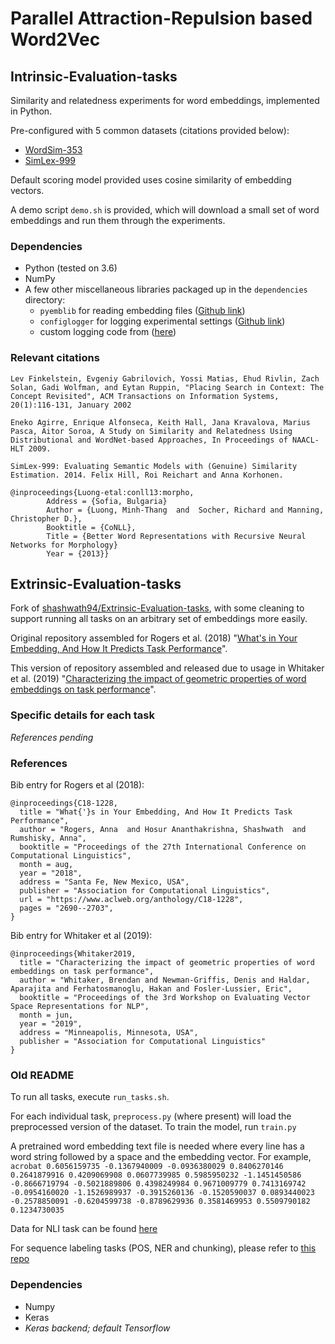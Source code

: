 # Parallel Attraction-Repulsion based Word2Vec


## Intrinsic-Evaluation-tasks

Similarity and relatedness experiments for word embeddings, implemented in Python.

Pre-configured with 5 common datasets (citations provided below):

- [WordSim-353](http://www.cs.technion.ac.il/~gabr/resources/data/wordsim353/)
- [SimLex-999](https://fh295.github.io/simlex.html)

Default scoring model provided uses cosine similarity of embedding vectors.

A demo script `demo.sh` is provided, which will download a small set of word embeddings and run them through the experiments.

### Dependencies

- Python (tested on 3.6)
- NumPy
- A few other miscellaneous libraries packaged up in the `dependencies` directory:
  + `pyemblib` for reading embedding files ([Github link](https://github.com/drgriffis/pyemblib))
  + `configlogger` for logging experimental settings ([Github link](https://github.com/drgriffis/configlogger))
  + custom logging code from ([here](https://github.com/drgriffis/miscutils))

### Relevant citations

```
Lev Finkelstein, Evgeniy Gabrilovich, Yossi Matias, Ehud Rivlin, Zach Solan, Gadi Wolfman, and Eytan Ruppin, "Placing Search in Context: The Concept Revisited", ACM Transactions on Information Systems, 20(1):116-131, January 2002

Eneko Agirre, Enrique Alfonseca, Keith Hall, Jana Kravalova, Marius Pasca, Aitor Soroa, A Study on Similarity and Relatedness Using Distributional and WordNet-based Approaches, In Proceedings of NAACL-HLT 2009.

SimLex-999: Evaluating Semantic Models with (Genuine) Similarity Estimation. 2014. Felix Hill, Roi Reichart and Anna Korhonen.

@inproceedings{Luong-etal:conll13:morpho,
        Address = {Sofia, Bulgaria}
        Author = {Luong, Minh-Thang  and  Socher, Richard and Manning, Christopher D.},
        Booktitle = {CoNLL},
        Title = {Better Word Representations with Recursive Neural Networks for Morphology}
        Year = {2013}}
```


## Extrinsic-Evaluation-tasks

Fork of [shashwath94/Extrinsic-Evaluation-tasks](https://github.com/shashwath94/Extrinsic-Evaluation-tasks), with some cleaning to support running all tasks on an arbitrary set of embeddings more easily.

Original repository assembled for Rogers et al. (2018) "[What's in Your Embedding, And How It Predicts Task Performance](http://aclweb.org/anthology/C18-1228)".

This version of repository assembled and released due to usage in Whitaker et al. (2019) "[Characterizing the impact of geometric properties of word embeddings on task performance](https://arxiv.org/abs/1904.04866)".

### Specific details for each task

_References pending_

### References

Bib entry for Rogers et al (2018):
```
@inproceedings{C18-1228,
  title = "What{'}s in Your Embedding, And How It Predicts Task Performance",
  author = "Rogers, Anna  and Hosur Ananthakrishna, Shashwath  and Rumshisky, Anna",
  booktitle = "Proceedings of the 27th International Conference on Computational Linguistics",
  month = aug,
  year = "2018",
  address = "Santa Fe, New Mexico, USA",
  publisher = "Association for Computational Linguistics",
  url = "https://www.aclweb.org/anthology/C18-1228",
  pages = "2690--2703",
}
```

Bib entry for Whitaker et al (2019):
```
@inproceedings{Whitaker2019,
  title = "Characterizing the impact of geometric properties of word embeddings on task performance",
  author = "Whitaker, Brendan and Newman-Griffis, Denis and Haldar, Aparajita and Ferhatosmanoglu, Hakan and Fosler-Lussier, Eric",
  booktitle = "Proceedings of the 3rd Workshop on Evaluating Vector Space Representations for NLP",
  month = jun,
  year = "2019",
  address = "Minneapolis, Minnesota, USA",
  publisher = "Association for Computational Linguistics"
}
```

### Old README

To run all tasks, execute `run_tasks.sh`.

For each individual task, `preprocess.py` (where present) will load the preprocessed version of the dataset.
To train the model, run `train.py`

A pretrained word embedding text file is needed where every line has a word string followed by a space and the embedding vector.
For example, `acrobat 0.6056159735 -0.1367940009 -0.0936380029 0.8406270146 0.2641879916 0.4209069908 0.0607739985 0.5985950232 -1.1451450586 -0.8666719794 -0.5021889806 0.4398249984 0.9671009779 0.7413169742 -0.0954160020 -1.1526989937 -0.3915260136 -0.1520590037 0.0893440023 -0.2578850091 -0.6204599738 -0.8789629936 0.3581469953 0.5509790182 0.1234730035`

Data for NLI task can be found [here](https://nlp.stanford.edu/projects/snli/snli_1.0.zip)

For sequence labeling tasks (POS, NER and chunking), please refer to [this repo](https://github.com/shashwath94/Sequence-Labeling)

### Dependencies

- Numpy
- Keras
- _Keras backend; default Tensorflow_


